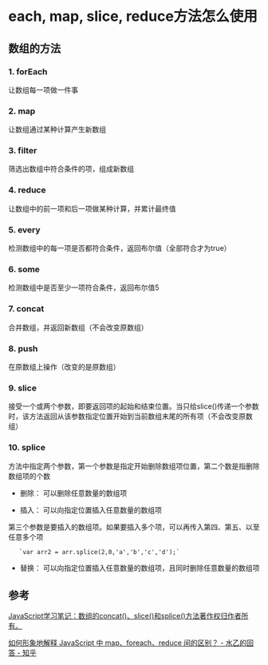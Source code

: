 # each, map, slice, reduce方法怎么使用

## 数组的方法

### 1. forEach

让数组每一项做一件事

### 2. map

让数组通过某种计算产生新数组

### 3. filter

筛选出数组中符合条件的项，组成新数组

### 4. reduce

让数组中的前一项和后一项做某种计算，并累计最终值

### 5. every

检测数组中的每一项是否都符合条件，返回布尔值（全部符合才为true）

### 6. some

检测数组中是否至少一项符合条件，返回布尔值5

### 7. concat

合并数组，并返回新数组（不会改变原数组）

### 8. push

在原数组上操作（改变的是原数组）

### 9. slice

接受一个或两个参数，即要返回项的起始和结束位置。当只给slice\(\)传递一个参数时，该方法返回从该参数指定位置开始到当前数组末尾的所有项（不会改变原数组）

### 10. splice

方法中指定两个参数，第一个参数是指定开始删除数组项位置，第二个数是指删除数组项的个数

* 删除： 可以删除任意数量的数组项

* 插入： 可以向指定位置插入任意数量的数组项 

第三个参数是要插入的数组项。如果要插入多个项，可以再传入第四、第五、以至任意多个项

       `var arr2 = arr.splice(2,0,'a','b','c','d');`

* 替换： 可以向指定位置插入任意数量的数组项，且同时删除任意数量的数组项



## 

## 参考

[JavaScript学习笔记：数组的concat\(\)、slice\(\)和splice\(\)方法著作权归作者所有。](https://www.w3cplus.com/javascript/array-part-5.html)

[如何形象地解释 JavaScript 中 map、foreach、reduce 间的区别？ - 水乙的回答 - 知乎 ](https://www.zhihu.com/question/24927450/answer/77479376)


